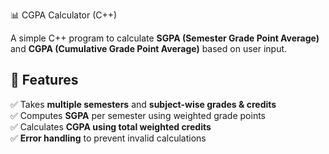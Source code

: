 
 📊 CGPA Calculator (C++)

A simple C++ program to calculate **SGPA (Semester Grade Point Average)** and **CGPA (Cumulative Grade Point Average)** based on user input.

## 🔹 Features
✅ Takes **multiple semesters** and **subject-wise grades & credits**  
✅ Computes **SGPA** per semester using weighted grade points  
✅ Calculates **CGPA using total weighted credits**  
✅ **Error handling** to prevent invalid calculations 
